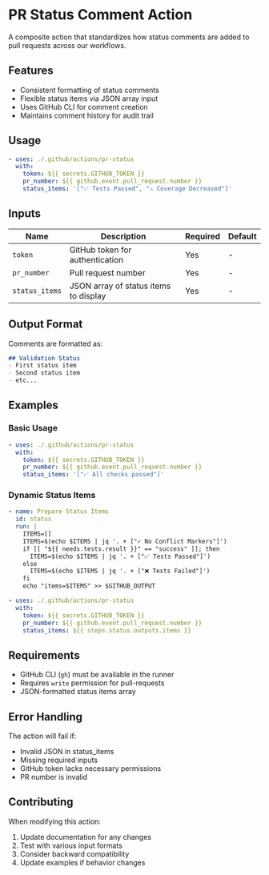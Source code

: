 # PR Status Comment Action

A composite action that standardizes how status comments are added to pull requests across our workflows.

## Features

- Consistent formatting of status comments
- Flexible status items via JSON array input
- Uses GitHub CLI for comment creation
- Maintains comment history for audit trail

## Usage

```yaml
- uses: ./.github/actions/pr-status
  with:
    token: ${{ secrets.GITHUB_TOKEN }}
    pr_number: ${{ github.event.pull_request.number }}
    status_items: '["✅ Tests Passed", "⚠️ Coverage Decreased"]'
```

## Inputs

| Name | Description | Required | Default |
|------|-------------|----------|---------|
| `token` | GitHub token for authentication | Yes | - |
| `pr_number` | Pull request number | Yes | - |
| `status_items` | JSON array of status items to display | Yes | - |

## Output Format

Comments are formatted as:
```markdown
## Validation Status
- First status item
- Second status item
- etc...
```

## Examples

### Basic Usage
```yaml
- uses: ./.github/actions/pr-status
  with:
    token: ${{ secrets.GITHUB_TOKEN }}
    pr_number: ${{ github.event.pull_request.number }}
    status_items: '["✅ All checks passed"]'
```

### Dynamic Status Items
```yaml
- name: Prepare Status Items
  id: status
  run: |
    ITEMS=[]
    ITEMS=$(echo $ITEMS | jq '. + ["✓ No Conflict Markers"]')
    if [[ "${{ needs.tests.result }}" == "success" ]]; then
      ITEMS=$(echo $ITEMS | jq '. + ["✅ Tests Passed"]')
    else
      ITEMS=$(echo $ITEMS | jq '. + ["❌ Tests Failed"]')
    fi
    echo "items=$ITEMS" >> $GITHUB_OUTPUT

- uses: ./.github/actions/pr-status
  with:
    token: ${{ secrets.GITHUB_TOKEN }}
    pr_number: ${{ github.event.pull_request.number }}
    status_items: ${{ steps.status.outputs.items }}
```

## Requirements

- GitHub CLI (`gh`) must be available in the runner
- Requires `write` permission for pull-requests
- JSON-formatted status items array

## Error Handling

The action will fail if:
- Invalid JSON in status_items
- Missing required inputs
- GitHub token lacks necessary permissions
- PR number is invalid

## Contributing

When modifying this action:
1. Update documentation for any changes
2. Test with various input formats
3. Consider backward compatibility
4. Update examples if behavior changes 